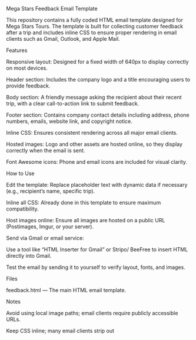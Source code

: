 Mega Stars Feedback Email Template

This repository contains a fully coded HTML email template designed for Mega Stars Tours. The template is built for collecting customer feedback after a trip and includes inline CSS to ensure proper rendering in email clients such as Gmail, Outlook, and Apple Mail.

Features

Responsive layout: Designed for a fixed width of 640px to display correctly on most devices.

Header section: Includes the company logo and a title encouraging users to provide feedback.

Body section: A friendly message asking the recipient about their recent trip, with a clear call-to-action link to submit feedback.

Footer section: Contains company contact details including address, phone numbers, emails, website link, and copyright notice.

Inline CSS: Ensures consistent rendering across all major email clients.

Hosted images: Logo and other assets are hosted online, so they display correctly when the email is sent.

Font Awesome icons: Phone and email icons are included for visual clarity.

How to Use

Edit the template: Replace placeholder text with dynamic data if necessary (e.g., recipient’s name, specific trip).

Inline all CSS: Already done in this template to ensure maximum compatibility.

Host images online: Ensure all images are hosted on a public URL (Postimages, Imgur, or your server).

Send via Gmail or email service:

Use a tool like “HTML Inserter for Gmail” or Stripo/ BeeFree to insert HTML directly into Gmail.

Test the email by sending it to yourself to verify layout, fonts, and images.

Files

feedback.html — The main HTML email template.

Notes

Avoid using local image paths; email clients require publicly accessible URLs.

Keep CSS inline; many email clients strip out <style> blocks.

Font Awesome icons may not work in all email clients. As a fallback, consider using images or inline SVGs for icons.
